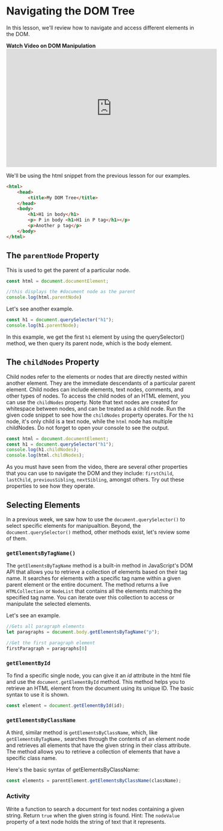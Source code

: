 # Navigating the DOM Tree
In this lesson, we'll review how to navigate and access different elements in the DOM.


<summary><strong>Watch Video on DOM Manipulation</strong></summary>
<iframe width="560" height="315" src="https://www.youtube.com/embed/y17RuWkWdn8" title="YouTube video player" frameborder="0" allow="accelerometer; autoplay; clipboard-write; encrypted-media; gyroscope; picture-in-picture; web-share" allowfullscreen></iframe>


We'll be using the html snippet from the previous lesson for our examples.

```html
<html>
    <head>
        <title>My DOM Tree</title>
    </head>
    <body>
        <h1>H1 in body</h1>
        <p> P in body <h1>H1 in P tag</h1></p>
        <p>Another p tag</p>
    </body>
</html>
```

## The `parentNode` Property
This is used to get the parent of a particular node.

```js
const html = document.documentElement;

//this displays the #document node as the parent
console.log(html.parentNode)
```
Let's see another example.
```js
const h1 = document.querySelector("h1");
console.log(h1.parentNode);
```

In this example, we get the first `h1` element by using the querySelector() method, we then query its parent node, which is the body element.

## The `childNodes` Property
Child nodes refer to the elements or nodes that are directly nested within another element. They are the immediate descendants of a particular parent element. Child nodes can include elements, text nodes, comments, and other types of nodes. To access the child nodes of an HTML element, you can use the `childNodes` property. Note that text nodes are created for whitespace between nodes, and can be treated as a child node. 
Run the given code snippet to see how the `childNodes` property operates. For the `h1` node, it's only child is a text node, while the `html` node has multiple childNodes. Do not forget to open your console to see the output.

```js
const html = document.documentElement;
const h1 = document.querySelector("h1");
console.log(h1.childNodes);
console.log(html.childNodes);
```


<aside>

As you must have seen from the video, there are several other properties that you can use to navigate the DOM and they include: `firstChild`, 
`lastChild`, `previousSibling`, `nextSibling`, amongst others. Try out these properties to see how they operate.
</aside>

## Selecting Elements
In a previous week, we saw how to use the `document.querySelector()` to select specific elements for manipualtion. Beyond, the `document.querySelector()` method, other methods exist, let's review some of them.

### `getElementsByTagName()`
The `getElementsByTagName` method is a built-in method in JavaScript's DOM API that allows you to retrieve a collection of elements based on their tag name. It searches for elements with a specific tag name within a given parent element or the entire document. The method returns a live `HTMLCollection` or `NodeList` that contains all the elements matching the specified tag name. You can iterate over this collection to access or manipulate the selected elements. 

Let's see an example.

```js
//Gets all paragraph elements
let paragraphs = document.body.getElementsByTagName("p");

//Get the first paragraph element
firstParagraph = paragraphs[0]
```

### `getElementById`
To find a specific single node, you can give it an *id* attribute in the html file and use the `document.getElementById` method. This method helps you to retrieve an HTML element from the document using its unique ID. The basic syntax to use it is shown.

```js
const element = document.getElementById(id);
```

<!-- ```js
<p>My ostrich Gertrude:</p>
<p><img id="gertrude" src="img/ostrich.png"></p>
<script>
let ostrich = document.getElementById("gertrude");
console.log(ostrich.src);
</script>
``` -->

### `getElementsByClassName`
A third, similar method is `getElementsByClassName`, which, like `getElementsByTagName,` searches through the contents of an element node and retrieves all elements that have the given string in their class attribute. The method allows you to retrieve a collection of elements that have a specific class name. 

Here's the basic syntax of getElementsByClassName:

```js
const elements = parentElement.getElementsByClassName(className);
```

### Activity
Write a function to search a document for text nodes containing a given string. Return `true` when the given string is found. Hint: The `nodeValue` property of a text node holds the string of text that it represents.